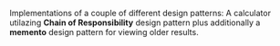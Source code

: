 Implementations of a couple of different design patterns:
A calculator utilazing **Chain of Responsibility** design pattern plus additionally a **memento** design pattern for viewing older results.

